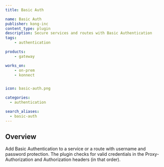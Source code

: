 ```yaml
---
title: Basic Auth

name: Basic Auth
publisher: kong-inc
content_type: plugin
description: Secure services and routes with Basic Authentication
tags:
    - authentication

products:
    - gateway

works_on:
    - on-prem
    - konnect


icon: basic-auth.png

categories:
  - authentication

search_aliases:
  - basic-auth
---
```


## Overview

Add Basic Authentication to a service or a route with username and password protection. The plugin checks for valid credentials in the Proxy-Authorization and Authorization headers (in that order).
